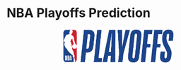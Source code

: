# NBA Playoffs Prediction
<p align="center">
    <img src="img/nba_playoffs.png" width="50%" height="50%">
</p>

